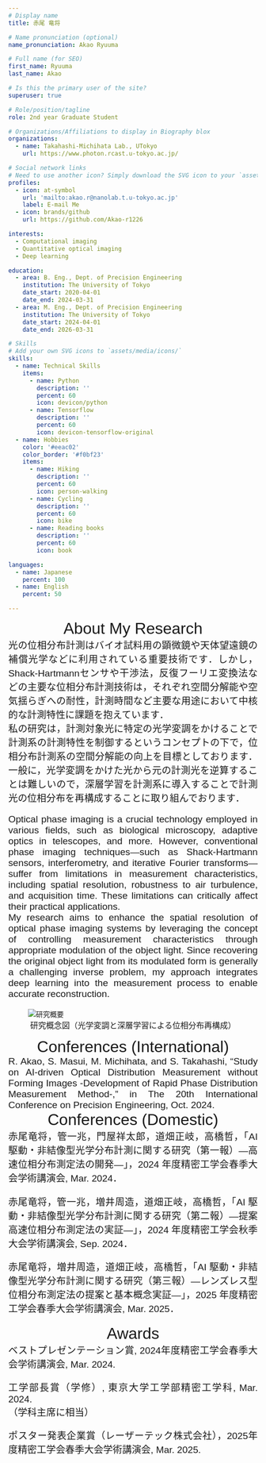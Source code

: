```yaml
---
# Display name
title: 赤尾 竜将

# Name pronunciation (optional)
name_pronunciation: Akao Ryuuma

# Full name (for SEO)
first_name: Ryuuma
last_name: Akao

# Is this the primary user of the site?
superuser: true

# Role/position/tagline
role: 2nd year Graduate Student 

# Organizations/Affiliations to display in Biography blox
organizations:
  - name: Takahashi-Michihata Lab., UTokyo
    url: https://www.photon.rcast.u-tokyo.ac.jp/

# Social network links
# Need to use another icon? Simply download the SVG icon to your `assets/media/icons/` folder.
profiles:
  - icon: at-symbol
    url: 'mailto:akao.r@nanolab.t.u-tokyo.ac.jp'
    label: E-mail Me
  - icon: brands/github
    url: https://github.com/Akao-r1226

interests:
  - Computational imaging
  - Quantitative optical imaging
  - Deep learning

education:
  - area: B. Eng., Dept. of Precision Engineering
    institution: The University of Tokyo
    date_start: 2020-04-01
    date_end: 2024-03-31
  - area: M. Eng., Dept. of Precision Engineering
    institution: The University of Tokyo
    date_start: 2024-04-01
    date_end: 2026-03-31

# Skills
# Add your own SVG icons to `assets/media/icons/`
skills:
  - name: Technical Skills
    items:
      - name: Python
        description: ''
        percent: 60
        icon: devicon/python
      - name: Tensorflow
        description: ''
        percent: 60
        icon: devicon-tensorflow-original
  - name: Hobbies
    color: '#eeac02'
    color_border: '#f0bf23'
    items:
      - name: Hiking
        description: ''
        percent: 60
        icon: person-walking
      - name: Cycling
        description: ''
        percent: 60
        icon: bike
      - name: Reading books
        description: ''
        percent: 60
        icon: book

languages:
  - name: Japanese
    percent: 100
  - name: English
    percent: 50

---
```


<div style="text-align: center; font-family: 'Arial'; font-size: 2.0rem;">
  About My Research
</div>  
<div style="text-align: justify; font-family: 'Arial'; font-size: 1.2rem;">
  光の位相分布計測はバイオ試料用の顕微鏡や天体望遠鏡の補償光学などに利用されている重要技術です．しかし，Shack-Hartmannセンサや干渉法，反復フーリエ変換法などの主要な位相分布計測技術は，それぞれ空間分解能や空気揺らぎへの耐性，計測時間など主要な用途において中核的な計測特性に課題を抱えています．<br>
  私の研究は，計測対象光に特定の光学変調をかけることで計測系の計測特性を制御するというコンセプトの下で，位相分布計測系の空間分解能の向上を目標としております．一般に，光学変調をかけた光から元の計測光を逆算することは難しいので，深層学習を計測系に導入することで計測光の位相分布を再構成することに取り組んでおります．

  Optical phase imaging is a crucial technology employed in various fields, such as biological microscopy, adaptive optics in telescopes, and more. However, conventional phase imaging techniques—such as Shack-Hartmann sensors, interferometry, and iterative Fourier transforms—suffer from limitations in measurement characteristics, including spatial resolution, robustness to air turbulence, and acquisition time. These limitations can critically affect their practical applications.  
  My research aims to enhance the spatial resolution of optical phase imaging systems by leveraging the concept of controlling measurement characteristics through appropriate modulation of the object light. Since recovering the original object light from its modulated form is generally a challenging inverse problem, my approach integrates deep learning into the measurement process to enable accurate reconstruction.
</div>

<figure>
  <img src="images/research_concept.png" alt="研究概要" style="max-width: 100%;">
  <figcaption style="text-align: center; font-size: 1.0rem;">研究概念図（光学変調と深層学習による位相分布再構成）</figcaption>
</figure>

<div style="text-align: center; font-family: 'Arial'; font-size: 2.0rem;">
  Conferences (International)
</div>
<div style="text-align: justify; font-family: 'Arial'; font-size: 1.2rem;">  
  R. Akao, S. Masui, M. Michihata, and S. Takahashi, “Study on AI-driven Optical Distribution Measurement without   Forming Images -Development of Rapid Phase Distribution Measurement Method-,” in The 20th International Conference on Precision Engineering, Oct. 2024.
</div>

<div style="text-align: center; font-family: 'Arial'; font-size: 2.0rem;">
  Conferences (Domestic)
</div>  
<div style="text-align: justify; font-family: 'Arial'; font-size: 1.2rem;">
  赤尾竜将，管一兆，門屋祥太郎，道畑正岐，高橋哲，「AI 駆動・非結像型光学分布計測に関する研究（第一報）―高速位相分布測定法の開発―」，2024 年度精密工学会春季大会学術講演会, Mar. 2024．

  赤尾竜将，管一兆，増井周造，道畑正岐，高橋哲，「AI 駆動・非結像型光学分布計測に関する研究（第二報）―提案高速位相分布測定法の実証―」，2024 年度精密工学会秋季大会学術講演会, Sep. 2024．
        
  赤尾竜将，増井周造，道畑正岐，高橋哲，「AI 駆動・非結像型光学分布計測に関する研究（第三報）―レンズレス型位相分布測定法の提案と基本概念実証―」，2025 年度精密工学会春季大会学術講演会, Mar. 2025．
</div>

<div style="text-align: center; font-family: 'Arial'; font-size: 2.0rem;">
  Awards
</div>  
<div style="text-align: justify; font-family: 'Arial'; font-size: 1.2rem;">
  ベストプレゼンテーション賞, 2024年度精密工学会春季大会学術講演会, Mar. 2024.

  工学部長賞（学修）, 東京大学工学部精密工学科, Mar. 2024.<br>
  （学科主席に相当）

  ポスター発表企業賞（レーザーテック株式会社），2025年度精密工学会春季大会学術講演会, Mar. 2025.
</div>